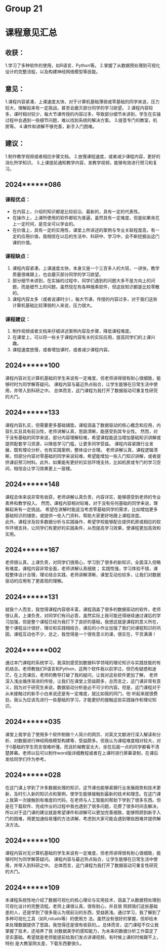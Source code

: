 # Group 21

# 课程意见汇总

## 收获：

1.学习了多种软件的使用，如R语言、Python等。
2.掌握了从数据预处理到可视化设计的完整流程，以及构建神经网络模型等技能。

## 意见：

1.课程内容紧凑，上课速度太快，对于计算机基础薄弱或零基础的同学来说，压力较大，理解起来有一定挑战，甚至会磨灭部分同学的学习欲望。
2.课程内容较多，课时相对较少，每大节课传授的内容过多，导致部分细节未讲到，学生在实操过程中会遇到一些细节问题，难以找到系统的解决方案。
3.提意专门的教室，机房等。
4.课件和讲解不够完善，新手入门困难。

## 建议：

1.制作教学视频或者相应步骤文档。
2.放慢课程速度，或者减少课程内容，更好的消化所学知识。
3.上课提前通知教学内容，发教学视频，能够有效进行预习和复习。

## 2024******086

### 课程优点：

- 在内容上，介绍的知识都是比较前沿、最新的，具有一定的代表性。
- 在操作上，上课所使用的软件都较为普遍，虽然具有一定难度，但是如果肯花上一定时间，是完全可以学会的。
- 在价值上，具有一定的实用性，课堂上所讲述的案例与专业关联程度高，有一定的应用价值，我相信在以后的生活中、科研中、学习中，会不断挖掘出这门课的价值。

### 课程缺点：

1. 课程内容紧凑，上课速度太快，本身又是一个三百多人的大班，一讲快，教学质量很难跟上，也会磨灭部分同学的学习欲望。
2. 部分细节未讲到，在实操的过程中，同学们遇到的问题大多不是方向上的问题，而是细节上的问题，虽然现在有各种搜素软件，但这些知识都是比较零散的。
3. 课程内容太多（或者说课时少），每大节课，传授的内容过多，对于我们这些计算机基础比较薄弱的人来说，压力很大。

### 课程建议：

1. 制作视频或者文档来仔细讲述案例内容及步骤，降低课程难度。
2. 在课堂上，可以将一些关于课程内容有关的实际应用，提高同学们的上课兴趣。
3. 课程速度放慢，或者增加课时，或者减少课程内容。

## 2024******100

课程内容对无计算机基础的学生来说有一定难度，但老师讲得很有耐心很细致，能够时时为同学解答疑问。
课程内容与最近热点贴合，让学生能够在日常生活中使用，并带入到科研之中。
总体而言，这门课程为我打开了数据驱动可重复性研究的大门。


## 2024******133

课程内容扎实，但需要更多基础铺垫。课程涵盖了数据驱动的核心概念和应用，内容扎实且具有前沿性，老师讲解认真，思路清晰，能感受到其专业性。
然而，对于没有基础的同学来说，部分内容理解较难，希望课程能适当增加基础知识讲解或提供配套学习资源，以降低学习门槛，让更多同学受益。
课程内容紧跟行业发展，既有理论分析，也有实践案例，整体设计合理。
老师讲解认真，课程逻辑清晰，但部分内容对零基础的同学来说较难，希望能增加一些入门知识讲解，或者提供课前预习材料。此外，如果能有更好的实验环境支持，比如机房或专门的学习空间，相信会让学习效果更上一层楼。


## 2024******148

课程总体来说非常有收获，老师讲解认真负责，内容详实，能够感受到老师的专业素养和教学投入。
然而，课程内容相对较难，对于没有任何基础的同学来说，理解起来有一定挑战。
希望在讲解时能适当考虑零基础同学的需求，比如增加更多基础知识的铺垫，或提供一些入门资料，帮助大家更好地跟上课程进度。  
此外，课程涉及较多数据分析与实践操作，希望学校能够配合提供机房或相应的软件环境支持，让同学们有更好的实践条件，从而提高学习效果，使课程更加高效和实用。


## 2024******167

老师很认真，上课负责，对同学们很用心，学习到了很多的新知识，全面深入但略有难度，课程内容非常全面，老师讲解认真细致；
实践性强，学习体验不错，课程整体设计合理，理论结合实践，老师讲解清晰，课堂互动也较多，让我们对数据驱动的应用有了更直观的理解。

## 2024******131

就我个人而言，我觉得课程内容很丰富，课程涵盖了很多的数据驱动的软件，老师很认真，上课负责，对同学们有问必答，虽然实际上我可能还得继续通过课后的学习加强，但是整个课程已经为我打下了良好的基础，我想这就是课程的意义所在，整个课程设计很好，理论和实践相结合，课后的小作业加强了我们对课程知识的巩固，课程互动也不少，总之，我觉得是一个很有意义的课，很实在，干货满满！

## 2024******002

通过本门课程的系统学习，我深刻感受到数据科学领域的理论知识与实践技能的有机结合。老师教我们R语言和Python，这两个软件我以前学过，但仍有疑惑和迷茫，在上完课后，老师的教导打破了我的疑问，让我对这些软件更加了解，
老师深入浅出循序渐进的传授，让我们在课堂上受益颇多，总而言之，这门课非常有意义，因为对于研究生来说，数据驱动分析是必不可少的内容。但是，这门课程对于从未接触过的新手小白来说还是有一定难度，就比如我的同门，他
听起来就很费劲，我认为应该先进行一些基础的学习，才能更好的接触这些实践操作和理论知识。

## 2024******035

课堂上我学会了使用多个软件制做个人简介的网页、对英文文献进行深入解读和分析、对数据进行神经网络模型构建等，受益颇多。但我认为课程难度相对较大，对于0基础的学生而言很难听懂，而且阶梯教室太大，坐在后面一点的同学都看不清楚屏幕。老师以后可以制作word版详细教程或者在上课时进行屏幕录制，在课后发给同学们作为参考。

## 2024******028

在这门课上学到了许多数据处理的知识，这节课也能够紧跟行业发展趋势和技术更新，及时引入新的知识点和案例，使学生能够接触到最新的技术和理念。在这门课上我第一次接触到有难度的代码，在老师与人工智能的帮助下学到了很多东西。但是在下载软件、完成作业的过程中我也遇到了很多问题，花费了很多时间去解决，所以对于这门课的建议就是希望课件和讲解可以更加完善细致，能够照顾到新手入门的困难，用更加通俗易懂的方法讲解，考虑到大家可能会遇到哪些困难并提供解决方法。

## 2024******100

课程内容对无计算机基础的学生来说有一定难度，但老师讲得很有耐心很细致，能够时时为同学解答疑问。
课程内容与最近热点贴合，让学生能够在日常生活中使用，并带入到科研之中。
总体而言，这门课程为我打开了数据驱动可重复性研究的大门。

## 2024******109
本课程系统性地介绍了数据可视化的核心理论与实用技术，涵盖了从数据预处理到可视化设计的完整流程。老师上课很认真，很有耐心，并且很
照顾我们这些基础差的人，还是学到了很多我认为很前沿的东西，受益匪浅。通过学习，我了解到了多种可视化工具（如R,rstudo等）的使用方
法。虽然没有很好的掌握，但却给未来处理数据提供了思路，我觉得还是很有收获的。。总体而言，这门课程不仅让我掌握了技术，还培养了我
对数据美学的感知能力，为未来的数据分析工作莫定了坚实基础。希望就是老师能提前给我们发点讲课视频，有时候上课的时候跟不上，特别
是大教室网太差，下载东西要很久。
